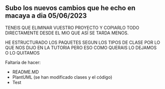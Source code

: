 ## Subo los nuevos cambios que he echo en macaya a dia 05/06/2023 

TENEIS QUE ELIMINAR VUESTRO PROYECTO Y COPIARLO TODO DIRECTAMENTE DESDE EL MIO QUE ASÍ SE TARDA MENOS.

HE ESTRUCTURADO LOS PAQUETES SEGUN LOS TIPOS DE CLASE POR LO QUE NOS DIJO EN LA TUTORIA PERO ESO COMO QUERAIS LO DEJAMOS O LO QUITAMOS

Faltaría de hacer:
- README.MD
- PlantUML (se han modificado clases y el código)
- Test
